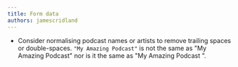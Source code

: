 ```yaml
---
title: Form data
authors: jamescridland
---
```


* Consider normalising podcast names or artists to remove trailing spaces or double-spaces. <code>"My Amazing Podcast"</code> is not the same as "My&nbsp;  Amazing Podcast" nor is it the same as "My Amazing Podcast ".
